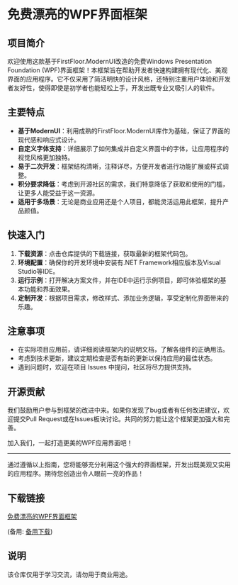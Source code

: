# 免费漂亮的WPF界面框架

## 项目简介

欢迎使用这款基于FirstFloor.ModernUI改造的免费Windows Presentation Foundation (WPF)界面框架！本框架旨在帮助开发者快速构建拥有现代化、美观界面的应用程序。它不仅采用了简洁明快的设计风格，还特别注重用户体验和开发者友好性，使得即使是初学者也能轻松上手，开发出既专业又吸引人的软件。

## 主要特点

- **基于ModernUI**：利用成熟的FirstFloor.ModernUI库作为基础，保证了界面的现代感和响应式设计。
- **自定义字体支持**：详细展示了如何集成并自定义界面中的字体，让应用程序的视觉风格更加独特。
- **易于二次开发**：框架结构清晰，注释详尽，方便开发者进行功能扩展或样式调整。
- **积分要求降低**：考虑到开源社区的需求，我们特意降低了获取和使用的门槛，让更多人能受益于这一资源。
- **适用于多场景**：无论是商业应用还是个人项目，都能灵活运用此框架，提升产品颜值。

## 快速入门

1. **下载资源**：点击仓库提供的下载链接，获取最新的框架代码包。
2. **环境配置**：确保你的开发环境中安装有.NET Framework相应版本及Visual Studio等IDE。
3. **运行示例**：打开解决方案文件，并在IDE中运行示例项目，即可体验框架的基本功能和界面效果。
4. **定制开发**：根据项目需求，修改样式、添加业务逻辑，享受定制化界面带来的乐趣。

## 注意事项

- 在实际项目应用前，请详细阅读框架内的说明文档，了解各组件的正确用法。
- 考虑到技术更新，建议定期检查是否有新的更新以保持应用的最佳状态。
- 遇到问题时，欢迎在项目 Issues 中提问，社区将尽力提供支持。

## 开源贡献

我们鼓励用户参与到框架的改进中来。如果你发现了bug或者有任何改进建议，欢迎提交Pull Request或在Issues板块讨论。共同的努力能让这个框架更加强大和完善。

加入我们，一起打造更美的WPF应用界面吧！

---

通过遵循以上指南，您将能够充分利用这个强大的界面框架，开发出既美观又实用的应用程序。期待您创造出令人眼前一亮的作品！

## 下载链接
[免费漂亮的WPF界面框架](https://pan.quark.cn/s/dda901f82235) 

(备用: [备用下载](https://pan.baidu.com/s/1ze8PUXqQ4APRczlX_hlqYQ?pwd=1234))

## 说明

该仓库仅用于学习交流，请勿用于商业用途。
